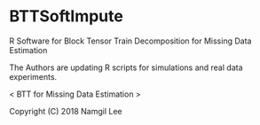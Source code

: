 # BTTSoftImpute
R Software for Block Tensor Train Decomposition for Missing Data Estimation

The Authors are updating R scripts for simulations and real data experiments.




< BTT for Missing Data Estimation >

Copyright (C) 2018 Namgil Lee
